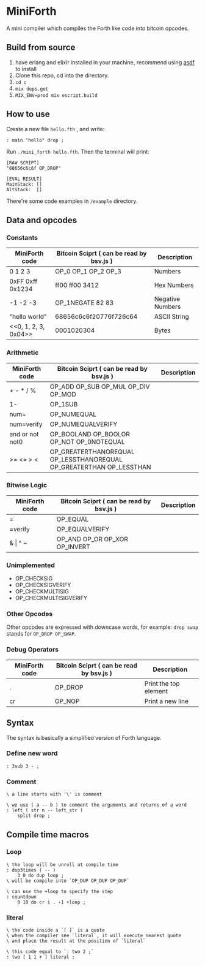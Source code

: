 # MiniForth

A mini compiler which compiles the Forth like code into bitcoin opcodes.

## Build from source

1. have erlang and elixir installed in your machine, recommend using [asdf](https://asdf-vm.com/#/) to install 
2. Clone this repo, cd into the directory.
3. `cd c`
4. `mix deps.get`
5. `MIX_ENV=prod mix escript.build`

## How to use

Create a new file `hello.fth` , and write:

```fth
: main "hello" drop ;
```

Run `./mini_forth hello.fth`. Then the terminal wiil print:

```
[RAW SCRIPT]
"68656c6c6f OP_DROP"

[EVAL RESULT]
MainStack: []
AltStack:  []
```

There're some code examples in `/example` directory.

## Data and opcodes

### Constants

| MiniForth code       | Bitcoin Sciprt ( can be read by bsv.js ) | Description      |
| -------------------- | ---------------------------------------- | ---------------- |
| 0 1 2 3              | OP_0 OP_1 OP_2 OP_3                      | Numbers          |
| 0xFF 0xff 0x1234     | ff00 ff00 3412                           | Hex Numbers      |
| -1 -2 -3             | OP_1NEGATE 82 83                         | Negative Numbers |
| "hello world"        | 68656c6c6f20776f726c64                   | ASCII String     |
| <<0, 1, 2, 3, 0x04>> | 0001020304                               | Bytes            |

### Arithmetic

| MiniForth code  | Bitcoin Sciprt ( can be read by bsv.js )                     | Description |
| --------------- | ------------------------------------------------------------ | ----------- |
| + - * / %       | OP_ADD OP_SUB OP_MUL OP_DIV OP_MOD                           |             |
| 1-              | OP_1SUB                                                      |             |
| num=            | OP_NUMEQUAL                                                  |             |
| num=verify      | OP_NUMEQUALVERIFY                                            |             |
| and or not not0 | OP_BOOLAND OP_BOOLOR OP_NOT OP_0NOTEQUAL                     |             |
| >= <= > <       | OP_GREATERTHANOREQUAL OP_LESSTHANOREQUAL OP_GREATERTHAN OP_LESSTHAN |             |

### Bitwise Logic

| MiniForth code | Bitcoin Sciprt ( can be read by bsv.js ) | Description |
| -------------- | ---------------------------------------- | ----------- |
| =              | OP_EQUAL                                 |             |
| =verify        | OP_EQUALVERIFY                           |             |
| & \| ^ ~       | OP_AND OP_OR OP_XOR OP_INVERT            |             |

### Unimplemented

- OP_CHECKSIG
- OP_CHECKSIGVERIFY
- OP_CHECKMULTISIG
- OP_CHECKMULTISIGVERIFY

### Other Opcodes

Other opcodes are expressed with downcase words, for example: `drop swap` stands for `OP_DROP OP_SWAP`.

### Debug Operators

| MiniForth code | Bitcoin Sciprt ( can be read by bsv.js ) | Description           |
| -------------- | ---------------------------------------- | --------------------- |
| .              | OP_DROP                                  | Print the top element |
| cr             | OP_NOP                                   | Print a new line      |

## Syntax

The syntax is basically a simplified version of Forth language.

### Define new word

```fth
: 3sub 3 - ;
```

### Comment

```fth
\ a line starts with '\' is comment

\ we use ( a -- b ) to comment the arguments and returns of a word
: left ( str n -- left_str )
    split drop ;
```

## Compile time macros

### Loop

```fth
\ the loop will be unroll at compile time
: dup3times ( -- )
    3 0 do dup loop ;  
\ will be compile into `OP_DUP OP_DUP OP_DUP`

\ can use the +loop to specify the step
: countdown 
    0 10 do cr i . -1 +loop ;
```

### literal

```fth
\ the code inside a `[ ]` is a quote
\ when the compiler see `literal`, it will execute nearest quote
\ and place the result at the position of `literal`

\ this code equal to `: two 2 ;`
: two [ 1 1 + ] literal ;
```

